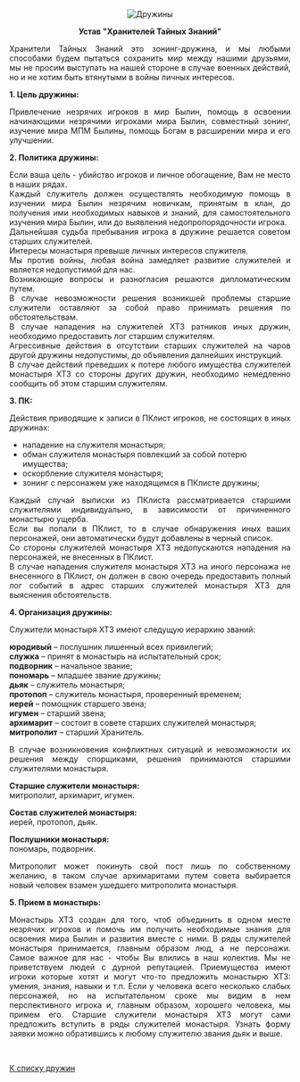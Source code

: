 &nbsp;

<p style='text-align: center'>
<img src="/img/tit_druzhins.jpg" alt='Дружины' />
</p>

<center>
<b>Устав "Хранителей Тайных Знаний"</b>
</center>

<p align="justify">Хранители Тайных Знаний это зонинг-дружина, и мы любыми способами будем пытаться сохранить мир между нашими друзьями, мы не просим выступать на нашей стороне в случае военных действий, но и не хотим быть втянутыми в войны личных интересов.</p>
<p align="justify"><strong>1. Цель дружины:</strong></p>
<p align="justify">Привлечение незрячих игроков в мир Былин, помощь в освоении начинающими незрячими игроками мира Былин, совместный зонинг, изучение мира МПМ Былины, помощь Богам в расширении мира и его улучшении.</p>
<p align="justify"><strong>2. Политика дружины:</strong></p>
<p align="justify">Если ваша цель - убийство игроков и личное обогащение, Вам не место в наших рядах.<br>
Каждый служитель должен осуществлять необходимую помощь в изучении мира Былин незрячим новичкам, принятым в клан, до получения ими необходимых навыков и знаний, для самостоятельного изучения мира Былин, или до выявления недопропорядочности игрока.<br>
Дальнейшая судьба пребывания игрока в дружине решается советом старших служителей.<br>
Интересы монастыря превыше личных интересов служителя. <br>
Мы против войны, любая война замедляет развитие служителей и является недопустимой для нас.<br>
Возникающие вопросы и разногласия решаются дипломатическим путем.<br>
В случае невозможности решения возникшей проблемы старшие служители оставляют за собой право принимать решения по обстоятельствам.<br>
В случае нападения на служителей ХТЗ ратников иных дружин, необходимо предоставить лог старшим служителям.<br>
Агрессивные действия в отсутствии старших служителей на чаров другой дружины недопустимы, до объявления далнейших инструкций.<br>
В случае действий преведших к потере любого имущества служителей монастыря ХТЗ со стороны других дружин, необходимо немедленно сообщить об этом старшим служителям.</p>
<p align="justify"><strong>3. ПК:</strong></p>
<p align="justify">Действия приводящие к записи в ПКлист игроков, не состоящих в иных дружинах:</p>
<ul>
<li>нападение на служителя монастыря;</li>
<li>обман служителя монастыря повлекший за собой потерю имущества;</li>
<li>оскорбление служителя монастыря;</li>
<li>зонинг с персонажем уже находящимся в ПКлисте дружины;</li>
</ul>
<p align="justify">Каждый случай выписки из ПКлиста рассматривается старшими служителями индивидуально, в зависимости от причиненного монастырю ущерба.<br>
Если вы попали в ПКлист, то в случае обнаружения иных ваших персонажей, они автоматически будут добавлены в черный список.<br>
Со стороны служителей монастыря ХТЗ недопускаются нападения на персонажей, не внесенных в ПКлист.<br>
В случае нападения служителя монастыря ХТЗ на иного персонажа не внесенного в ПКлист, он должен в свою очередь предоставить полный лог событий в адрес старших служителей монастыря ХТЗ для выяснения обстоятельств.</p>
<p align="justify"><strong>4. Организация дружины:</strong></p>
<p align="justify">Служители монастыря ХТЗ имеют следущую иерархию званий:</p>
<p align="justify"><strong>юродивый</strong> – послушник лишенный всех привилегий;<br>
<strong>служка</strong> – принят в монастырь на испытательный срок;<br>
<strong>подворник</strong> – начальное звание;<br>
<strong>пономарь</strong> – младшее звание дружины;<br>
<strong>дьяк</strong> – служитель монастыря;<br>
<strong>протопоп</strong> – служитель монастыря, проверенный временем;<br>
<strong>иерей</strong> – помощник старшего звена;<br>
<strong>игумен</strong> – старший звена;<br>
<strong>архимарит</strong> – состоит в совете старших служителей монастыря;<br>
<strong>митрополит</strong> – старший Хранитель.</p>
<p align="justify">В случае возникновения конфликтных ситуаций и невозможности их решения между спорщиками, решения принимаются старшими служителями монастыря.</p>
<p align="justify"><strong>Старшие служители монастыря:</strong><br>
митрополит, архимарит, игумен.</p>
<p align="justify"><strong>Состав служителей монастыря:</strong><br>
иерей, протопоп, дьяк.</p>
<p align="justify"><strong>Послушники монастыря:</strong><br>
пономарь, подворник.</p>
<p align="justify">Митрополит может покинуть свой пост лишь по собственному желанию, в таком случае архимаритами путем совета выбирается новый человек взамен ушедшего митрополита монастыря.</p>
<p align="justify"><strong>5. Прием в монастырь:</strong></p>
<p align="justify">Монастырь ХТЗ создан для того, чтоб объединить в одном месте незрячих игроков и помочь им получить необходимые знания для освоения мира Былин и развития вместе с ними.
В ряды служителей монастыря принимается, главным образом люд, а не персонажи. Самое важное для нас - чтобы Вы влились в наш колектив. Мы не приветствуем людей с дурной репутацией. Приемущества имеют игроки которые хотят и могут что-то предложить монастырю ХТЗ: умения, знания, навыки и т.п.
Если у человека всего несколько слабых персонажей, но на испытательном сроке мы видим в нем перспективного игрока и, главным образом, хорошего человека, мы примем его.
Старшие служители монастыря ХТЗ могут сами предложить вступить в ряды служителей монастыря.
Узнать форму заявки можно обратившись к любому служителю звания дьяк и выше.</p>

<br/>
<p class='text-center'><a href='/clans/#list'>К списку дружин</a></p>